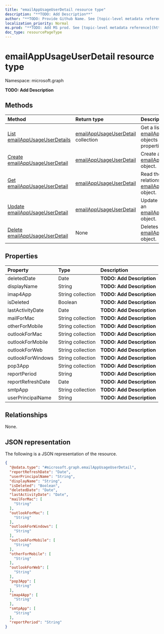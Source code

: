 ```yaml
---
title: "emailAppUsageUserDetail resource type"
description: "**TODO: Add Description**"
author: "**TODO: Provide Github Name. See [topic-level metadata reference](https://msgo.azurewebsites.net/add/document/guidelines/metadata.html#topic-level-metadata)**"
localization_priority: Normal
ms.prod: "**TODO: Add MS prod. See [topic-level metadata reference](https://msgo.azurewebsites.net/add/document/guidelines/metadata.html#topic-level-metadata)**"
doc_type: resourcePageType
---
```


# emailAppUsageUserDetail resource type

Namespace: microsoft.graph

**TODO: Add Description**

## Methods
|Method|Return type|Description|
|:---|:---|:---|
|[List emailAppUsageUserDetails](../api/emailappusageuserdetail-list.md)|[emailAppUsageUserDetail](../resources/emailappusageuserdetail.md) collection|Get a list of the [emailAppUsageUserDetail](../resources/emailappusageuserdetail.md) objects and their properties.|
|[Create emailAppUsageUserDetail](../api/emailappusageuserdetail-create.md)|[emailAppUsageUserDetail](../resources/emailappusageuserdetail.md)|Create a new [emailAppUsageUserDetail](../resources/emailappusageuserdetail.md) object.|
|[Get emailAppUsageUserDetail](../api/emailappusageuserdetail-get.md)|[emailAppUsageUserDetail](../resources/emailappusageuserdetail.md)|Read the properties and relationships of an [emailAppUsageUserDetail](../resources/emailappusageuserdetail.md) object.|
|[Update emailAppUsageUserDetail](../api/emailappusageuserdetail-update.md)|[emailAppUsageUserDetail](../resources/emailappusageuserdetail.md)|Update the properties of an [emailAppUsageUserDetail](../resources/emailappusageuserdetail.md) object.|
|[Delete emailAppUsageUserDetail](../api/emailappusageuserdetail-delete.md)|None|Deletes an [emailAppUsageUserDetail](../resources/emailappusageuserdetail.md) object.|

## Properties
|Property|Type|Description|
|:---|:---|:---|
|deletedDate|Date|**TODO: Add Description**|
|displayName|String|**TODO: Add Description**|
|imap4App|String collection|**TODO: Add Description**|
|isDeleted|Boolean|**TODO: Add Description**|
|lastActivityDate|Date|**TODO: Add Description**|
|mailForMac|String collection|**TODO: Add Description**|
|otherForMobile|String collection|**TODO: Add Description**|
|outlookForMac|String collection|**TODO: Add Description**|
|outlookForMobile|String collection|**TODO: Add Description**|
|outlookForWeb|String collection|**TODO: Add Description**|
|outlookForWindows|String collection|**TODO: Add Description**|
|pop3App|String collection|**TODO: Add Description**|
|reportPeriod|String|**TODO: Add Description**|
|reportRefreshDate|Date|**TODO: Add Description**|
|smtpApp|String collection|**TODO: Add Description**|
|userPrincipalName|String|**TODO: Add Description**|

## Relationships
None.

## JSON representation
The following is a JSON representation of the resource.
<!-- {
  "blockType": "resource",
  "keyProperty": "id",
  "@odata.type": "microsoft.graph.emailAppUsageUserDetail",
  "baseType": "",
  "openType": false
}
-->
``` json
{
  "@odata.type": "#microsoft.graph.emailAppUsageUserDetail",
  "reportRefreshDate": "Date",
  "userPrincipalName": "String",
  "displayName": "String",
  "isDeleted": "Boolean",
  "deletedDate": "Date",
  "lastActivityDate": "Date",
  "mailForMac": [
    "String"
  ],
  "outlookForMac": [
    "String"
  ],
  "outlookForWindows": [
    "String"
  ],
  "outlookForMobile": [
    "String"
  ],
  "otherForMobile": [
    "String"
  ],
  "outlookForWeb": [
    "String"
  ],
  "pop3App": [
    "String"
  ],
  "imap4App": [
    "String"
  ],
  "smtpApp": [
    "String"
  ],
  "reportPeriod": "String"
}
```

